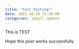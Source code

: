 ```yaml
---
title: "test Posting!"
date: 2022-10-20 15:28:00
categories: jekyll update
---
```

This is TEST

Hope this post works successfully
